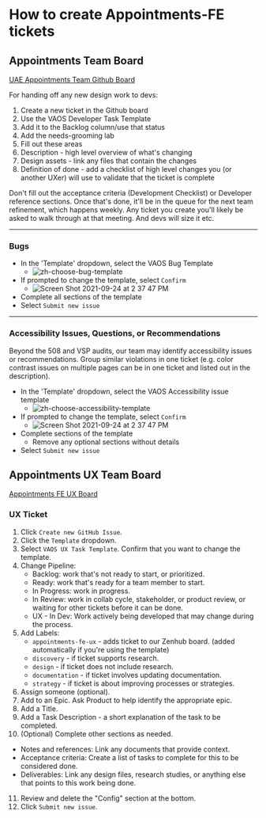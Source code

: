 # How to create Appointments-FE tickets

## Appointments Team Board

[UAE Appointments Team Github Board](https://github.com/orgs/department-of-veterans-affairs/projects/1554)

For handing off any new design work to devs: 
1. Create a new ticket in the Github board
2. Use the VAOS Developer Task Template
3. Add it to the Backlog column/use that status
4. Add the needs-grooming lab
5. Fill out these areas
6. Description - high level overview of what's changing
7. Design assets - link any files that contain the changes
8. Definition of done - add a checklist of high level changes you (or another UXer) will use to validate that the ticket is complete

Don't fill out the acceptance criteria (Development Checklist) or Developer reference sections. Once that's done, it'll be in the queue for the next team refinement, which happens weekly. Any ticket you create you'll likely be asked to walk through at that meeting. And devs will size it etc.

---

### Bugs
- In the 'Template' dropdown, select the VAOS Bug Template
  - ![zh-choose-bug-template](https://user-images.githubusercontent.com/72046525/112037999-92da3680-8aff-11eb-959b-5dca37021116.jpg)
- If prompted to change the template, select `Confirm` 
  - ![Screen Shot 2021-09-24 at 2 37 47 PM](https://user-images.githubusercontent.com/72046525/134742477-33f73e56-834c-48e8-8199-1778995783ae.jpg)
- Complete all sections of the template
- Select `Submit new issue`

---

### Accessibility Issues, Questions, or Recommendations
Beyond the 508 and VSP audits, our team may identify accessibility issues or recommendations. Group similar violations in one ticket (e.g. color contrast issues on multiple pages can be in one ticket and listed out in the description).
- In the 'Template' dropdown, select the VAOS Accessibility issue template
  - ![zh-choose-accessibility-template](https://user-images.githubusercontent.com/72046525/112038259-db91ef80-8aff-11eb-9c71-b44db6b932ce.jpg)
- If prompted to change the template, select `Confirm` 
  - ![Screen Shot 2021-09-24 at 2 37 47 PM](https://user-images.githubusercontent.com/72046525/134742477-33f73e56-834c-48e8-8199-1778995783ae.jpg)
- Complete sections of the template
  - Remove any optional sections without details
- Select `Submit new issue`

## Appointments UX Team Board

[Appointments FE UX Board](https://app.zenhub.com/workspaces/appointments-fe-ux-5fff340c2d80a4000fb6f69c/board)

### UX Ticket

1. Click `Create new GitHub Issue`.
2. Click the `Template` dropdown.
3. Select `VAOS UX Task Template`. Confirm that you want to change the template.
4. Change Pipeline:
   - Backlog: work that's not ready to start, or prioritized.
   - Ready: work that's ready for a team member to start.
   - In Progress: work in progress.
   - In Review: work in collab cycle, stakeholder, or product review, or waiting for other tickets before it can be done.
   - UX - In Dev: Work actively being developed that may change during the process.
5. Add Labels:
   - `appointments-fe-ux` - adds ticket to our Zenhub board. (added automatically if you're using the template)
   - `discovery` - if ticket supports research.
   - `design` - if ticket does not include research.
   - `documentation` - if ticket involves updating documentation.
   - `strategy` - if ticket is about improving processes or strategies.
6. Assign someone (optional).
7. Add to an Epic. Ask Product to help identify the appropriate epic.
8. Add a Title.
9. Add a Task Description - a short explanation of the task to be completed.
10. (Optional) Complete other sections as needed.
  - Notes and references: Link any documents that provide context.
  - Acceptance criteria: Create a list of tasks to complete for this to be considered done.
  - Deliverables: Link any design files, research studies, or anything else that points to this work being done.
11. Review and delete the "Config" section at the bottom.
12. Click `Submit new issue`.


